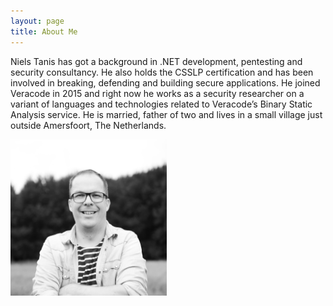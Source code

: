 ```yaml
---
layout: page
title: About Me
---
```


Niels Tanis has got a background in .NET development, pentesting and security consultancy. He also holds the CSSLP certification and has been involved in breaking, defending and building secure applications. He joined Veracode in 2015 and right now he works as a security researcher on a variant of languages and technologies related to Veracode’s Binary Static Analysis service. He is married, father of two and lives in a small village just outside Amersfoort, The Netherlands.

<img height="250px" width="250px" src="/public/niels-zw.png"/>
